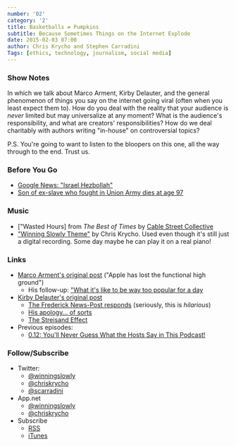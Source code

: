 ```yaml
---
number: '02'
category: '2'
title: Basketballs ≠ Pumpkins
subtitle: Because Sometimes Things on the Internet Explode
date: 2015-02-03 07:00
author: Chris Krycho and Stephen Carradini
Tags: [ethics, technology, journalism, social media]
---
```


### Show Notes

In which we talk about Marco Arment, Kirby Delauter, and the general phenomenon
of things you say on the internet going viral (often when you least expect them
to). How do you deal with the reality that your audience is *never* limited but
may universalize at any moment? What is the audience's responsibility, and what
are creators' responsibilities? How do we deal charitably with authors writing
"in-house" on controversial topics?

P.S. You're going to want to listen to the bloopers on this one, all the way
through to the end. Trust us.

### Before You Go

  - [Google News: "Israel Hezbollah"][israel-hezbollah]
  - [Son of ex-slave who fought in Union Army dies at age 97][97]

[israel-hezbollah]: //encrypted.google.com/search?hl=en&q=israel%20hezbollah#q=israel+hezbollah&hl=en&tbm=nws
[97]: //cir.ca/news/children-of-former-slaves

### Music

  - ["Wasted Hours] from _The Best of Times_ by [Cable Street Collective]
  - ["Winning Slowly Theme"] by Chris Krycho. Used even though it's still just a
    digital recording. Some day maybe he can play it on a real piano!

["Wasted Hours"]: //soundcloud.com/cablestreetcollective/wasted-hours
[Cable Street Collective]: //www.cablestreetcollective.co.uk
["Winning Slowly Theme"]: //soundcloud.com/chriskrycho/winning-slowly

### Links

  - [Marco Arment's original post][marco] ("Apple has lost the functional
    high ground")
      + His follow-up: ["What it's like to be way too popular for a day][follow-up]
  - [Kirby Delauter's original post][delauter]
      + [The Frederick News-Post responds][post] (seriously, this is *hilarious*)
      + [His apology... of sorts][apology]
      + [The Streisand Effect]
  - Previous episodes:
      + [0.12: You'll Never Guess What the Hosts Say in This Podcast!][0.12]

[marco]: //www.marco.org/2015/01/04/apple-lost-functional-high-ground
[follow-up]: //www.marco.org/2015/01/05/popular-for-a-day
[delauter]: //www.washingtonpost.com/news/volokh-conspiracy/wp/2015/01/05/this-post-shamelessly-uses-frederick-county-md-council-member-kirby-delauters-name-without-authorization/
[post]: //www.fredericknewspost.com/news/politics_and_government/kirby-delauter-kirby-delauter-kirby-delauter/article_da85d6f4-fa3c-524f-bbf6-8e5ddc0d1c0a.html
[apology]: //www.washingtonpost.com/news/volokh-conspiracy/wp/2015/01/07/kirby-delauter-apologizes/
[The Streisand Effect]: //en.wikipedia.org/wiki/Streisand_effect

[0.12]: //www.winningslowly.org/0.12/

### Follow/Subscribe

  - Twitter:
      + [@winningslowly](//www.twitter.com/winningslowly)
      + [@chriskrycho](//www.twitter.com/chriskrycho)
      + [@scarradini](//www.twitter.com/scarradini)
  - App.net
      + [@winningslowly](//alpha.app.net/winningslowly)
      + [@chriskrycho](//alpha.app.net/chriskrycho)
  - Subscribe
      + [RSS](//www.winningslowly.org/feed.xml)
      + [iTunes](//itunes.apple.com/us/podcast/winning-slowly/id807603957?mt=2)
